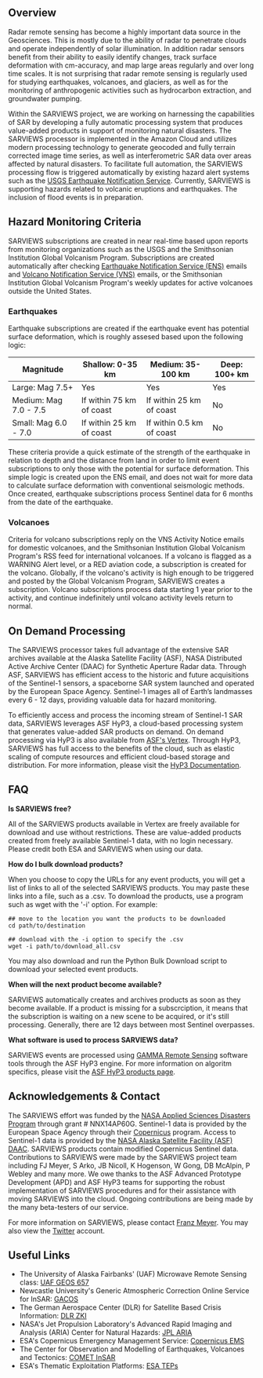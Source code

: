 ## Overview
Radar remote sensing has become a highly important data source in the Geosciences. This is mostly due to the ability of radar to penetrate clouds and operate independently of solar illumination. In addition radar sensors benefit from their ability to easily identify changes, track surface deformation with cm-accuracy, and map large areas regularly and over long time scales. It is not surprising that radar remote sensing is regularly used for studying earthquakes, volcanoes, and glaciers, as well as for the monitoring of anthropogenic activities such as hydrocarbon extraction, and groundwater pumping.

Within the SARVIEWS project, we are working on harnessing the capabilities of SAR by developing a fully automatic processing system that produces value-added products in support of monitoring natural disasters. The SARVIEWS processor is implemented in the Amazon Cloud and utilizes modern processing technology to generate geocoded and fully terrain corrected image time series, as well as interferometric SAR data over areas affected by natural disasters. To facilitate full automation, the SARVIEWS processing flow is triggered automatically by existing hazard alert systems such as the [USGS Earthquake Notification Service](https://earthquake.usgs.gov/ens/). Currently, SARVIEWS is supporting hazards related to volcanic eruptions and earthquakes. The inclusion of flood events is in preparation.

## Hazard Monitoring Criteria

SARVIEWS subscriptions are created in near real-time based upon reports from monitoring organizations such as the USGS and the Smithsonian Institution Global Volcanism Program. Subscriptions are created automatically after checking [Earthquake Notification Service (ENS)](https://earthquake.usgs.gov/ens/) emails and [Volcano Notification Service (VNS)](https://volcanoes.usgs.gov/vns2/) emails, or the Smithsonian Institution Global Volcanism Program's weekly updates for active volcanoes outside the United States.

### Earthquakes

Earthquake subscriptions are created if the earthquake event has potential surface deformation, which is roughly assesed based upon the following logic:

<table>
  <thead>
    <tr>
      <th>Magnitude</th>
      <th>Shallow: 0-35 km</th>
      <th>Medium: 35-100 km</th>
      <th>Deep: 100+ km</th>
    </tr>
  </thead>
  <tbody>
    <tr>
      <td>Large: Mag 7.5+</td>
      <td>Yes</td>
      <td>Yes</td>
      <td>Yes</td>
    </tr>
    <tr>
      <td>Medium: Mag 7.0 - 7.5</td>
      <td>If within 75 km of coast</td>
      <td>If within 25 km of coast</td>
      <td>No</td>
    </tr>
    <tr>
      <td>Small: Mag 6.0 - 7.0</td>
      <td>If within 25 km of coast</td>
      <td>If within 0.5 km of coast</td>
      <td>No</td>
    </tr>
  </tbody>
</table>

These criteria provide a quick estimate of the strength of the earthquake in relation to depth and the distance from land in order to limit event subscriptions to only those with the potential for surface deformation. This simple logic is created upon the ENS email, and does not wait for more data to calculate surface deformation with conventional seismologic methods. Once created, earthquake subscriptions process Sentinel data for 6 months from the date of the earthquake.

### Volcanoes

Criteria for volcano subscriptions reply on the VNS Activity Notice emails for domestic volcanoes, and the Smithsonian Institution Global Volcanism Program's RSS feed for international volcanoes. If a volcano is flagged as a WARNING Alert level, or a RED aviation code, a subscription is created for the volcano. Globally, if the volcano's activity is high enough to be triggered and posted by the Global Volcanism Program, SARVIEWS creates a subscription. Volcano subscriptions process data starting 1 year prior to the activity, and continue indefinitely until volcano activity levels return to normal.

## On Demand Processing

The SARVIEWS processor takes full advantage of the extensive SAR archives available at the Alaska Satellite Facility (ASF), NASA Distributed Active Archive Center (DAAC) for Synthetic Aperture Radar data. Through ASF, SARVIEWS has efficient access to the historic and future acquisitions of the Sentinel-1 sensors, a spaceborne SAR system launched and operated by the European Space Agency. Sentinel-1 images all of Earth’s landmasses every 6 - 12 days, providing valuable data for hazard monitoring.

To efficiently access and process the incoming stream of Sentinel-1 SAR data, SARVIEWS leverages ASF HyP3, a cloud-based processing system that generates value-added SAR products on demand. On demand processing via HyP3 is also available from [ASF's Vertex](https://search.asf.alaska.edu/#/?topic=onDemand). Through HyP3, SARVIEWS has full access to the benefits of the cloud, such as elastic scaling of compute resources and efficient cloud-based storage and distribution. For more information, please visit the [HyP3 Documentation](https://hyp3-docs.asf.alaska.edu/).

## FAQ

**Is SARVIEWS free?**

All of the SARVIEWS products available in Vertex are freely available for download and use without restrictions. These are value-added products created from freely available Sentinel-1 data, with no login necessary. Please credit both ESA and SARVIEWS when using our data.

**How do I bulk download products?**

When you choose to copy the URLs for any event products, you will get a list of links to all of the selected SARVIEWS products. You may paste these links into a file, such as a .csv. To download the products, use a program such as wget with the '-i' option. For example:

    ## move to the location you want the products to be downloaded
    cd path/to/destination

    ## download with the -i option to specify the .csv
    wget -i path/to/download_all.csv

You may also download and run the Python Bulk Download script to download your selected event products.

**When will the next product become available?**

SARVIEWS automatically creates and archives products as soon as they become available. If a product is missing for a subscrciption, it means that the subscription is waiting on a new scene to be acquired, or it's still processing. Generally, there are 12 days between most Sentinel overpasses.

**What software is used to process SARVIEWS data?**

SARVIEWS events are processed using [GAMMA Remote Sensing](https://www.gamma-rs.ch/software) software tools through the ASF HyP3 engine. For more information on algoritm specifics, please visit the [ASF HyP3 products page](https://hyp3-docs.asf.alaska.edu/products/).

## Acknowledgements & Contact

The SARVIEWS effort was funded by the [NASA Applied Sciences Disasters Program](https://appliedsciences.nasa.gov/what-we-do/disasters) through grant # NNX14AP60G. Sentinel-1 data is provided by the European Space Agency through their [Copernicus](https://www.esa.int/Applications/Observing_the_Earth/Copernicus) program. Access to Sentinel-1 data is provided by the [NASA Alaska Satellite Facility (ASF) DAAC](https://asf.alaska.edu/). SARVIEWS products contain modified Copernicus Sentinel data. Contributions to SARVIEWS were made by the SARVIEWS project team including FJ Meyer, S Arko, JB Nicoll, K Hogenson, W Gong, DB McAlpin, P Webley and many more. We owe thanks to the ASF Advanced Prototype Development (APD) and ASF HyP3 teams for supporting the robust implementation of SARVIEWS procedures and for their assistance with moving SARVIEWS into the cloud. Ongoing contributions are being made by the many beta-testers of our service.

For more information on SARVIEWS, please contact [Franz Meyer](mailto:fjmeyer@alaska.edu). You may also view the [Twitter](https://twitter.com/SARevangelist?) account.

## Useful Links

- The University of Alaska Fairbanks' (UAF) Microwave Remote Sensing class: [UAF GEOS 657](https://radar.community.uaf.edu/)
- Newcastle University's Generic Atmospheric Correction Online Service for InSAR: [GACOS](http://www.gacos.net/)
- The German Aerospace Center (DLR) for Satellite Based Crisis Information: [DLR ZKI](https://www.dlr.de/eoc/desktopdefault.aspx/tabid-12797#gallery/36755)
- NASA's Jet Propulsion Laboratory's Advanced Rapid Imaging and Analysis (ARIA) Center for Natural Hazards: [JPL ARIA](https://aria.jpl.nasa.gov/)
- ESA's Copernicus Emergency Management Service: [Copernicus EMS](https://emergency.copernicus.eu/)
- The Center for Observation and Modelling of Earthquakes, Volcanoes and Tectonics: [COMET InSAR](https://comet.nerc.ac.uk/earth-observation/insar/)
- ESA's Thematic Exploitation Platforms: [ESA TEPs](https://tep.eo.esa.int/home)

